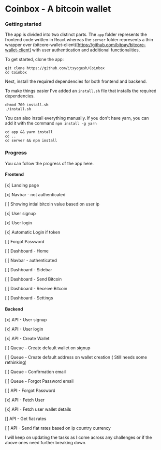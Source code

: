 # Coinbox - A bitcoin wallet

### Getting started

The app is divided into two distinct parts. The `app` folder represents the frontend code written in React whereas the `server` folder represents a thin wrapper over (bitcore-wallet-client)[https://github.com/bitpay/bitcore-wallet-client] with user authentication and additional functionalities.

To get started, clone the app:
```
git clone https://github.com/itsyogesh/Coinbox
cd Coinbox
```

Next, install the required dependencies for both frontend and backend.

To make things easier I've added an `install.sh` file that installs the required dependencies.
```
chmod 700 install.sh
./install.sh
```

You can also install everything manually. If you don't have yarn, you can add it with the command `npm install -g yarn`
```
cd app && yarn install
cd ..
cd server && npm install
```

### Progress

You can follow the progress of the app here.

#### Frontend

[x] Landing page

[x] Navbar - not authenticated

[ ] Showing intial bitcoin value based on user ip

[x] User signup

[x] User login

[x] Automatic Login if token

[ ] Forgot Password

[ ] Dashboard - Home

[ ] Navbar - authenticated

[ ] Dashboard - Sidebar

[ ] Dashboard - Send Bitcoin

[ ] Dashboard - Receive Bitcoin

[ ] Dashboard - Settings

#### Backend

[x] API - User signup

[x] API - User login

[x] API - Create Wallet

[ ] Queue - Create default wallet on signup

[ ] Queue - Create default address on wallet creation ( Still needs some rethinking)

[ ] Queue - Confirmation email

[ ] Queue - Forgot Password email

[ ] API - Forgot Password

[x] API - Fetch User

[x] API - Fetch user wallet details

[] API - Get fiat rates

[ ] API - Send fiat rates based on ip country currency

I will keep on updating the tasks as I come across any challenges or if the above ones need further breaking down.